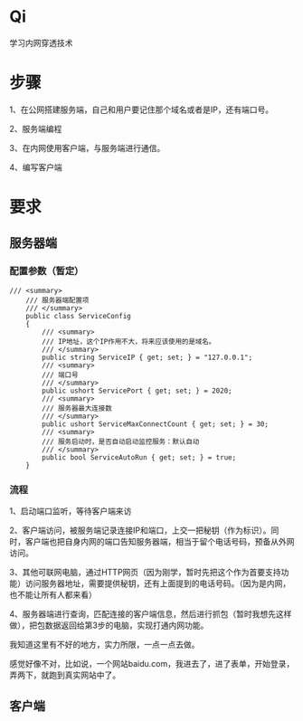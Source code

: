 # Qi
学习内网穿透技术

# 步骤

1、在公网搭建服务端，自己和用户要记住那个域名或者是IP，还有端口号。

2、服务端编程

3、在内网使用客户端，与服务端进行通信。

4、编写客户端



# 要求

## 服务器端

### 配置参数（暂定）

```
/// <summary>
    /// 服务器端配置项
    /// </summary>
    public class ServiceConfig
    {
        /// <summary>
        /// IP地址，这个IP作用不大，将来应该使用的是域名。
        /// </summary>
        public string ServiceIP { get; set; } = "127.0.0.1";
        /// <summary>
        /// 端口号
        /// </summary>
        public ushort ServicePort { get; set; } = 2020;
        /// <summary>
        /// 服务器最大连接数
        /// </summary>
        public ushort ServiceMaxConnectCount { get; set; } = 30;
        /// <summary>
        /// 服务启动时，是否自动启动监控服务：默认自动
        /// </summary>
        public bool ServiceAutoRun { get; set; } = true;
    }
```

### 流程

1、启动端口监听，等待客户端来访

2、客户端访问，被服务端记录连接IP和端口，上交一把秘钥（作为标识）。同时，客户端也把自身内网的端口告知服务器端，相当于留个电话号码，预备从外网访问。

3、其他可联网电脑，通过HTTP网页（因为刚学，暂时先把这个作为首要支持功能）访问服务器地址，需要提供秘钥，还有上面提到的电话号码。（因为是内网，也不能让所有人都来看）

4、服务器端进行查询，匹配连接的客户端信息，然后进行抓包（暂时我想先这样做），把包数据返回给第3步的电脑，实现打通内网功能。

我知道这里有不好的地方，实力所限，一点一点去做。

感觉好像不对，比如说，一个网站baidu.com，我进去了，进了表单，开始登录，弄两下，就跑到真实网站中了。

## 客户端

